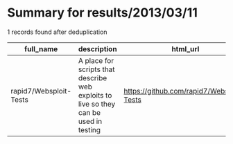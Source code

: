 
# Summary for results/2013/03/11
    
1 records found after deduplication

| full_name | description | html_url | matched_list | matched_count | pushed_at | size | stargazers_count | language | forks_count |
|------------------------|---------------------------------------------------------------------------------------|-------------------------------------------|----------------|-----------------|---------------------------|--------|--------------------|------------|---------------|
| rapid7/Websploit-Tests | A place for scripts that describe web exploits to live so they can be used in testing | https://github.com/rapid7/Websploit-Tests | ['exploit'] | 1 | 2013-03-11 19:47:11+00:00 | 136 | 17 | PHP | 9 |
